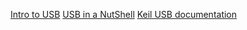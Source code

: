 [Intro to USB](https://atadiat.com/en/en-gentle-practical-introduction-usb-basics-terms/)
[USB in a NutShell](https://www.beyondlogic.org/usbnutshell/usb1.shtml)
[Keil USB documentation](https://www.keil.com/pack/doc/mw/USB/html/index.html)
